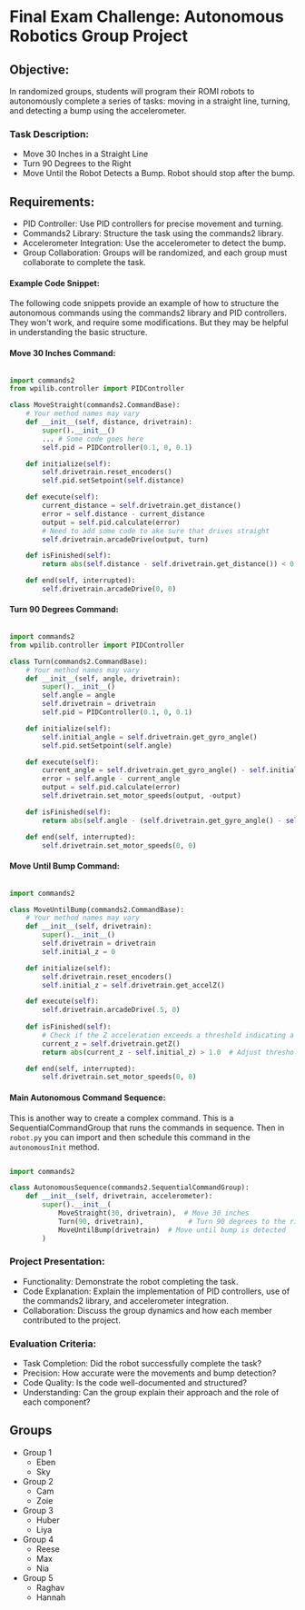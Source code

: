 [comment]: render

# Final Exam Challenge: Autonomous Robotics Group Project

## Objective:

In randomized groups, students will program their ROMI robots to autonomously complete a series of tasks: moving in a straight line, turning, and detecting a bump using the accelerometer.

### Task Description:

- Move 30 Inches in a Straight Line
- Turn 90 Degrees to the Right
- Move Until the Robot Detects a Bump. Robot should stop after the bump.

## Requirements:

- PID Controller: Use PID controllers for precise movement and turning.
- Commands2 Library: Structure the task using the commands2 library.
- Accelerometer Integration: Use the accelerometer to detect the bump.
- Group Collaboration: Groups will be randomized, and each group must collaborate to complete the task.

#### Example Code Snippet:

The following code snippets provide an example of how to structure the autonomous commands using the commands2 library and PID controllers.
They won't work, and require some modifications. But they may be helpful in understanding the basic structure.

#### Move 30 Inches Command:

```python

import commands2
from wpilib.controller import PIDController

class MoveStraight(commands2.CommandBase):
    # Your method names may vary
    def __init__(self, distance, drivetrain):
        super().__init__()
        ... # Some code goes here
        self.pid = PIDController(0.1, 0, 0.1)

    def initialize(self):
        self.drivetrain.reset_encoders()
        self.pid.setSetpoint(self.distance)

    def execute(self):
        current_distance = self.drivetrain.get_distance()
        error = self.distance - current_distance
        output = self.pid.calculate(error)
        # Need to add some code to ake sure that drives straight
        self.drivetrain.arcadeDrive(output, turn)

    def isFinished(self):
        return abs(self.distance - self.drivetrain.get_distance()) < 0.5

    def end(self, interrupted):
        self.drivetrain.arcadeDrive(0, 0)
```

#### Turn 90 Degrees Command:

```python

import commands2
from wpilib.controller import PIDController

class Turn(commands2.CommandBase):
    # Your method names may vary
    def __init__(self, angle, drivetrain):
        super().__init__()
        self.angle = angle
        self.drivetrain = drivetrain
        self.pid = PIDController(0.1, 0, 0.1)

    def initialize(self):
        self.initial_angle = self.drivetrain.get_gyro_angle()
        self.pid.setSetpoint(self.angle)

    def execute(self):
        current_angle = self.drivetrain.get_gyro_angle() - self.initial_angle
        error = self.angle - current_angle
        output = self.pid.calculate(error)
        self.drivetrain.set_motor_speeds(output, -output)

    def isFinished(self):
        return abs(self.angle - (self.drivetrain.get_gyro_angle() - self.initial_angle)) < 2.0

    def end(self, interrupted):
        self.drivetrain.set_motor_speeds(0, 0)
```

#### Move Until Bump Command:

```python

import commands2

class MoveUntilBump(commands2.CommandBase):
    # Your method names may vary
    def __init__(self, drivetrain):
        super().__init__()
        self.drivetrain = drivetrain
        self.initial_z = 0

    def initialize(self):
        self.drivetrain.reset_encoders()
        self.initial_z = self.drivetrain.get_accelZ()

    def execute(self):
        self.drivetrain.arcadeDrive(.5, 0)
        
    def isFinished(self):
        # Check if the Z acceleration exceeds a threshold indicating a bump
        current_z = self.drivetrain.getZ()
        return abs(current_z - self.initial_z) > 1.0  # Adjust threshold as necessary

    def end(self, interrupted):
        self.drivetrain.set_motor_speeds(0, 0)
```

#### Main Autonomous Command Sequence:

This is another way to create a complex command. This is a SequentialCommandGroup that runs the commands in sequence.
Then in `robot.py` you can import and then schedule this command in the `autonomousInit` method.

```python

import commands2

class AutonomousSequence(commands2.SequentialCommandGroup):
    def __init__(self, drivetrain, accelerometer):
        super().__init__(
            MoveStraight(30, drivetrain),  # Move 30 inches
            Turn(90, drivetrain),           # Turn 90 degrees to the right
            MoveUntilBump(drivetrain)  # Move until bump is detected
        )
```
### Project Presentation:

- Functionality: Demonstrate the robot completing the task.
- Code Explanation: Explain the implementation of PID controllers, use of the commands2 library, and accelerometer integration.
- Collaboration: Discuss the group dynamics and how each member contributed to the project.

### Evaluation Criteria:

- Task Completion: Did the robot successfully complete the task?
- Precision: How accurate were the movements and bump detection?
- Code Quality: Is the code well-documented and structured?
- Understanding: Can the group explain their approach and the role of each component?

## Groups

- Group 1
    - Eben
    - Sky
- Group 2
    - Cam
    - Zoie
- Group 3
    - Huber
    - Liya
- Group 4
    - Reese
    - Max
    - Nia
- Group 5
    - Raghav
    - Hannah

